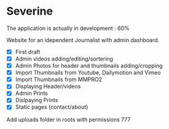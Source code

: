 Severine
========

The application is actually in development : 60%

Website for an idependent Journalist with admin dashboard.

- [x] First draft
- [x] Admin videos adding/editing/sortering
- [x] Admin Photos for header and thumbnails adding/cropping
- [x] Import Thumbnails from Youtube, Dailymotion and Vimeo
- [x] Import Thumbnails from MMPRO2
- [x] Displaying Header/videos
- [X] Admin Prints
- [X] Dislpaying Prints
- [X] Static pages (contact/about)

Add uploads folder in roots with permissions 777

